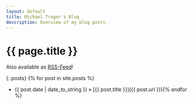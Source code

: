 ```yaml
---
layout: default
title: Michael Troger's Blog
description: Overview of my blog posts.
---
```

# {{ page.title }}
Also available as [RSS-Feed](/blog/atom.xml)!

{:.posts}
{% for post in site.posts %}
  * {{ post.date | date_to_string }} » [{{ post.title }}]({{ post.url }}){% endfor %}
